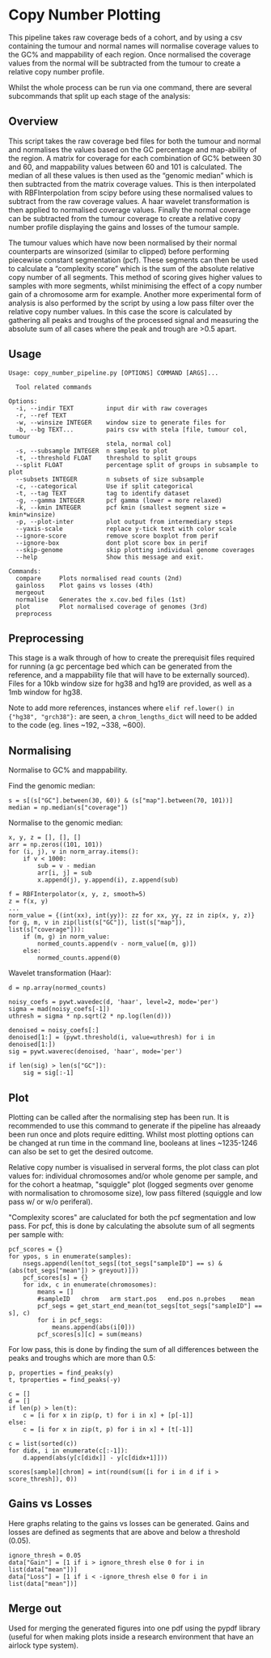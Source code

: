 # Copy Number Plotting

This pipeline takes raw coverage beds of a cohort, and by using a csv containing the tumour and normal names will normalise coverage values to the GC% and mappability of each region. Once normalised the coverage values from the normal will be subtracted from the tumour to create a relative copy number profile.

Whilst the whole process can be run via one command, there are several subcommands that split up each stage of the analysis:

## Overview

This script takes the raw coverage bed files for both the tumour and normal and normalises the values based on the GC percentage and map-ability of the region. A matrix for coverage for each combination of GC% between 30 and 60, and mappability values between 60 and 101 is calculated. The median of all these values is then used as the “genomic median” which is then subtracted from the matrix coverage values. This is then interpolated with RBFInterpolation from scipy before using these normalised values to subtract from the raw coverage values. A haar wavelet transformation is then applied to normalised coverage values. Finally the normal coverage can be subtracted from the tumour coverage to create a relative copy number profile displaying the gains and losses of the tumour sample.

The tumour values which have now been normalised by their normal counterparts are winsorized (similar to clipped) before performing piecewise constant segmentation (pcf). These segments can then be used to calculate a “complexity score” which is the sum of the absolute relative copy number of all segments. This method of scoring gives higher values to samples with more segments, whilst minimising the effect of a copy number gain of a chromosome arm for example. Another more experimental form of analysis is also performed by the script by using a low pass filter over the relative copy number values. In this case the score is calculated by gathering all peaks and troughs of the processed signal and measuring the absolute sum of all cases where the peak and trough are >0.5 apart.


## Usage

```
Usage: copy_number_pipeline.py [OPTIONS] COMMAND [ARGS]...

  Tool related commands

Options:
  -i, --indir TEXT         input dir with raw coverages
  -r, --ref TEXT
  -w, --winsize INTEGER    window size to generate files for
  -b, --bg TEXT...         pairs csv with stela [file, tumour col, tumour
                           stela, normal col]
  -s, --subsample INTEGER  n samples to plot
  -t, --threshold FLOAT    threshold to split groups
  --split FLOAT            percentage split of groups in subsample to plot
  --subsets INTEGER        n subsets of size subsample
  -c, --categorical        Use if split categorical
  -t, --tag TEXT           tag to identify dataset
  -g, --gamma INTEGER      pcf gamma (lower = more relaxed)
  -k, --kmin INTEGER       pcf kmin (smallest segment size = kmin*winsize)
  -p, --plot-inter         plot output from intermediary steps
  --yaxis-scale            replace y-tick text with color scale
  --ignore-score           remove score boxplot from perif
  --ignore-box             dont plot score box in perif
  --skip-genome            skip plotting individual genome coverages
  --help                   Show this message and exit.

Commands:
  compare     Plots normalised read counts (2nd)
  gainloss    Plot gains vs losses (4th)
  mergeout
  normalise   Generates the x.cov.bed files (1st)
  plot        Plot normalised coverage of genomes (3rd)
  preprocess

```

## Preprocessing

This stage is a walk through of how to create the prerequisit files required for running (a gc percentage bed which can be generated from the reference, and a mappability file that will have to be externally sourced). Files for a 10kb window size for hg38 and hg19 are provided, as well as a 1mb window for hg38.

Note to add more references, instances where `elif ref.lower() in {"hg38", "grch38"}:` are seen, a `chrom_lengths_dict` will need to be added to the code (eg. lines ~192, ~338, ~600).

## Normalising

Normalise to GC% and mappability.

Find the genomic median:
```
s = s[(s["GC"].between(30, 60)) & (s["map"].between(70, 101))]
median = np.median(s["coverage"])
```

Normalise to the genomic median:
```
x, y, z = [], [], []
arr = np.zeros((101, 101))
for (i, j), v in norm_array.items():
    if v < 1000:
        sub = v - median
        arr[i, j] = sub
        x.append(j), y.append(i), z.append(sub)

f = RBFInterpolator(x, y, z, smooth=5)
z = f(x, y)
...
norm_value = {(int(xx), int(yy)): zz for xx, yy, zz in zip(x, y, z)}
for g, m, v in zip(list(s["GC"]), list(s["map"]), list(s["coverage"])):
    if (m, g) in norm_value:
        normed_counts.append(v - norm_value[(m, g)])
    else:
        normed_counts.append(0)
```

Wavelet transformation (Haar):
```
d = np.array(normed_counts)

noisy_coefs = pywt.wavedec(d, 'haar', level=2, mode='per')
sigma = mad(noisy_coefs[-1])
uthresh = sigma * np.sqrt(2 * np.log(len(d)))

denoised = noisy_coefs[:]
denoised[1:] = (pywt.threshold(i, value=uthresh) for i in denoised[1:])
sig = pywt.waverec(denoised, 'haar', mode='per')

if len(sig) > len(s["GC"]):
    sig = sig[:-1]
```

## Plot

Plotting can be called after the normalising step has been run. It is recommended to use this command to generate if the pipeline has alreaady been run once and plots require editting. Whilst most plotting options can be changed at run time in the command line, booleans at lines ~1235-1246 can also be set to get the desired outcome.

Relative copy number is visualised in serveral forms, the plot class can plot values for: individual chromosomes and/or whole genome per sample, and for the cohort a heatmap, "squiggle" plot (logged segments over genome with normalisation to chromosome size), low pass filtered (squiggle and low pass w/ or w/o periferal).

"Complexity scores" are caluclated for both the pcf segmentation and low pass. For pcf, this is done by calculating the absolute sum of all segments per sample with:

```
pcf_scores = {}
for ypos, s in enumerate(samples):
    nsegs.append(len(tot_segs[(tot_segs["sampleID"] == s) & (abs(tot_segs["mean"]) > greyout)]))
    pcf_scores[s] = {}
    for idx, c in enumerate(chromosomes):
        means = []
        #sampleID	chrom	arm	start.pos	end.pos	n.probes	mean
        pcf_segs = get_start_end_mean(tot_segs[tot_segs["sampleID"] == s], c)
        for i in pcf_segs:
            means.append(abs(i[0]))
        pcf_scores[s][c] = sum(means)
```

For low pass, this is done by finding the sum of all differences between the peaks and troughs which are more than 0.5:

```
p, properties = find_peaks(y)
t, tproperties = find_peaks(-y)

c = []
d = []
if len(p) > len(t):
    c = [i for x in zip(p, t) for i in x] + [p[-1]]
else:
    c = [i for x in zip(t, p) for i in x] + [t[-1]]
          
c = list(sorted(c))
for didx, i in enumerate(c[:-1]):
    d.append(abs(y[c[didx]] - y[c[didx+1]]))
            
scores[sample][chrom] = int(round(sum([i for i in d if i > score_thresh]), 0))
```

## Gains vs Losses

Here graphs relating to the gains vs losses can be generated. Gains and losses are defined as segments that are above and below a threshold (0.05).

```
ignore_thresh = 0.05
data["Gain"] = [1 if i > ignore_thresh else 0 for i in list(data["mean"])]
data["Loss"] = [1 if i < -ignore_thresh else 0 for i in list(data["mean"])]
```

## Merge out

Used for merging the generated figures into one pdf using the pypdf library (useful for when making plots inside a research environment that have an airlock type system).
